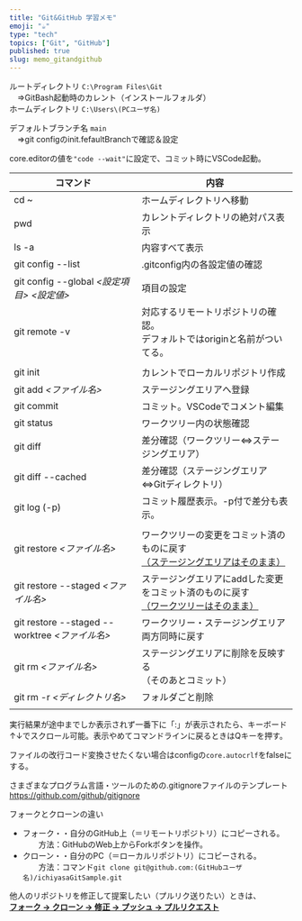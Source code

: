 ```yaml
---
title: "Git&GitHub 学習メモ"
emoji: "☕"
type: "tech"
topics: ["Git", "GitHub"]
published: true
slug: memo_gitandgithub
---
```


ルートディレクトリ `C:\Program Files\Git`<br>
　⇒GitBash起動時のカレント（インストールフォルダ）<br>
ホームディレクトリ `C:\Users\(PCユーザ名)`

デフォルトブランチ名 `main`<br>
　⇒git configのinit.fefaultBranchで確認＆設定

core.editorの値を`"code --wait"`に設定で、コミット時にVSCode起動。

| コマンド | 内容 |
| --- | --- |
| cd ~ | ホームディレクトリへ移動 |
| pwd | カレントディレクトリの絶対パス表示 |
| ls -a | 内容すべて表示 |
| git config --list | .gitconfig内の各設定値の確認 |
| git config --global _<設定項目>_ _<設定値>_ | 項目の設定 |
| git remote -v | 対応するリモートリポジトリの確認。<br>デフォルトではoriginと名前がついてる。 |
|  |  |
| git init | カレントでローカルリポジトリ作成 |
| git add _<ファイル名>_ | ステージングエリアへ登録 |
| git commit | コミット。VSCodeでコメント編集 |
| git status | ワークツリー内の状態確認 |
| git diff | 差分確認（ワークツリー⇔ステージングエリア） |
| git diff --cached | 差分確認（ステージングエリア⇔Gitディレクトリ） |
| git log (-p) | コミット履歴表示。-p付で差分も表示。 |
|  |  |
| git restore _<ファイル名>_ | ワークツリーの変更をコミット済のものに戻す<br><u>（ステージングエリアはそのまま）</u> |
| git restore --staged _<ファイル名>_ | ステージングエリアにaddした変更をコミット済のものに戻す<br><u>（ワークツリーはそのまま）</u> |
| git restore --staged --worktree _<ファイル名>_ | ワークツリー・ステージングエリア両方同時に戻す |
| git rm _<ファイル名>_ | ステージングエリアに削除を反映する<br>（そのあとコミット） |
| git rm -r _<ディレクトリ名>_ | フォルダごと削除 |
|  |  |

実行結果が途中までしか表示されず一番下に「:」が表示されたら、キーボード↑↓でスクロール可能。表示やめてコマンドラインに戻るときはQキーを押す。

ファイルの改行コード変換させたくない場合はconfigの`core.autocrlf`をfalseにする。

さまざまなプログラム言語・ツールのための.gitignoreファイルのテンプレート<br>
https://github.com/github/gitignore

フォークとクローンの違い

- フォーク・・自分のGitHub上（＝リモートリポジトリ）にコピーされる。  
　　方法：GitHubのWeb上からForkボタンを操作。
- クローン・・自分のPC（＝ローカルリポジトリ）にコピーされる。  
　　方法：コマンド`git clone git@github.com:(GitHubユーザ名)/ichiyasaGitSample.git`

他人のリポジトリを修正して提案したい（プルリク送りたい）ときは、  
<u>**フォーク → クローン → 修正 → プッシュ → プルリクエスト**</u>

